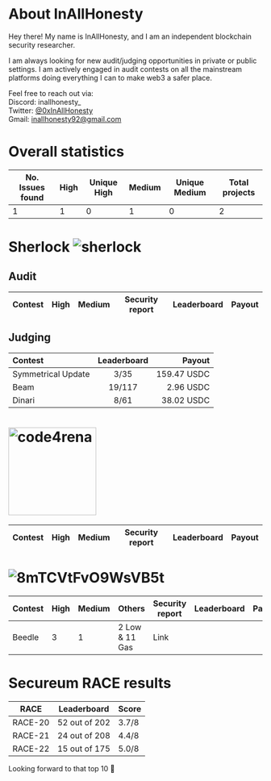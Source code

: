 # About InAllHonesty

Hey there! My name is InAllHonesty, and I am an independent blockchain security researcher.

I am always looking for new audit/judging opportunities in private or public settings. I am actively engaged in audit contests on all the mainstream platforms doing everything I can to make web3 a safer place.

Feel free to reach out via:  
Discord: inallhonesty_  
Twitter: [@0xInAllHonesty](https://twitter.com/0xInAllHonesty)  
Gmail: [inallhonesty92@gmail.com](mailto:inallhonesty92@gmail.com)

# Overall statistics

| No. Issues found	| High	| Unique High	| Medium	| Unique Medium | Total projects |
|---|---|---|---|---|---|
|1|1|0|1|0|2|

# Sherlock ![sherlock](https://github.com/inallhonesty/inallhonesty/assets/95440897/bb1b2a76-3e45-4738-8135-6b4985b46c85)

## Audit

| Contest |	High |	Medium | Security report	| Leaderboard	| Payout |
|---|---|---|---|---|---|

## Judging
| Contest	| Leaderboard	| Payout |
|:---|:---:|---:|
| Symmetrical Update | 3/35 | 159.47 USDC |
| Beam | 19/117 | 2.96 USDC |
| Dinari | 8/61 | 38.02 USDC |

# <img width="174" alt="code4rena" src="https://github.com/inallhonesty/inallhonesty/assets/95440897/d90c4afc-5777-4efe-9971-035ff978c6cb">

| Contest |	High |	Medium | Security report	| Leaderboard	| Payout |
|---|---|---|---|---|---|

# ![8mTCVtFvO9WsVB5t](https://github.com/inallhonesty/inallhonesty/assets/95440897/b7c41029-61e7-4320-8fc7-54bb73199cf6)

| Contest |	High |	Medium | Others | Security report	| Leaderboard	| Payout |
|---|---|---|---|---|---|---|
| Beedle | 3 | 1 | 2 Low & 11 Gas | Link | 


# Secureum RACE results

| RACE | Leaderboard | Score |
|:---:|---|---|
| RACE-20 | 52 out of 202 | 3.7/8 |
| RACE-21 | 24 out of 208 | 4.4/8 |
| RACE-22 | 15 out of 175 | 5.0/8 |

Looking forward to that top 10 :rocket:
